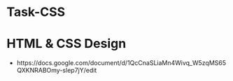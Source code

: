 # Task-CSS<br>
# HTML & CSS Design<br>
<ul><li>https://docs.google.com/document/d/1QcCnaSLiaMn4Wivq_W5zqMS65QXKNRABOmy-slep7jY/edit</li></ul>
